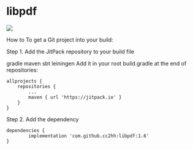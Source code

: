 # libpdf

[![](https://jitpack.io/v/cc2hh/libpdf.svg)](https://jitpack.io/#cc2hh/libpdf)


How to
To get a Git project into your build:

Step 1. Add the JitPack repository to your build file

gradle
maven
sbt
leiningen
Add it in your root build.gradle at the end of repositories:

	allprojects {
		repositories {
			...
			maven { url 'https://jitpack.io' }
		}
	}
Step 2. Add the dependency

	dependencies {
	        implementation 'com.github.cc2hh:libpdf:1.6'
	}
